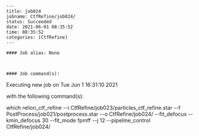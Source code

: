 
    ---
    title: job024
    jobname: CtfRefine/job024/
    status: Succeeded
    date: 2021-06-01 08:35:52
    time: 08:35:52
    categories: [CtfRefine]
    ---
    
    #### Job alias: None
    
    
    
    #### Job command(s):
    
    
 
 Executing new job on Tue Jun  1 16:31:10 2021
 
 with the following command(s): 

which relion_ctf_refine --i CtfRefine/job023/particles_ctf_refine.star --f PostProcess/job021/postprocess.star --o CtfRefine/job024/ --fit_defocus --kmin_defocus 30 --fit_mode fpmff --j 12  --pipeline_control CtfRefine/job024/
 
 

    
